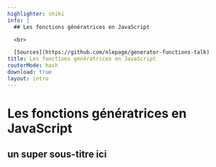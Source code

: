 ```yaml
---
highlighter: shiki
info: |
  ## Les fonctions génératrices en JavaScript

  <br>

  [Sources](https://github.com/nlepage/generator-functions-talk)
title: Les fonctions génératrices en JavaScript
routerMode: hash
download: true
layout: intro
---
```


# Les fonctions génératrices en JavaScript

## un super sous-titre ici
